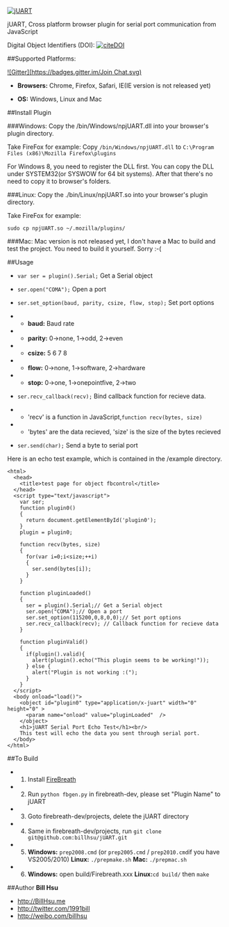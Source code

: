 [![jUART](https://github.com/billhsu/jUART/raw/master/doc/jUART_Logo.png)](http://github.com/billhsu/jUART/)

jUART, Cross platform browser plugin for serial port communication from JavaScript

Digital Object Identifiers (DOI): [![citeDOI](https://zenodo.org/badge/4047/billhsu/jUART.png)](http://dx.doi.org/10.5281/zenodo.9999)

##Supported Platforms:

[![Gitter](https://badges.gitter.im/Join Chat.svg)](https://gitter.im/billhsu/jUART?utm_source=badge&utm_medium=badge&utm_campaign=pr-badge&utm_content=badge)
* **Browsers:** Chrome, Firefox, Safari, IE(IE version is not released yet)

* **OS:** Windows, Linux and Mac

##Install Plugin

###Windows:
Copy the /bin/Windows/npjUART.dll into your browser's plugin directory.

Take FireFox for example:
Copy `/bin/Windows/npjUART.dll` to `C:\Program Files (x86)\Mozilla Firefox\plugins`

For Windows 8, you need to register the DLL first.
You can copy the DLL under SYSTEM32(or SYSWOW for 64 bit systems).
After that there's no need to copy it to browser's folders.

###Linux:
Copy the ./bin/Linux/npjUART.so into your browser's plugin directory.

Take FireFox for example:

```
sudo cp npjUART.so ~/.mozilla/plugins/
```

###Mac:
Mac version is not released yet, I don't have a Mac to build and test the project. You need to build it yourself. Sorry :-(

##Usage
* `var ser = plugin().Serial;` Get a Serial object
* `ser.open("COMA");` Open a port
* `ser.set_option(baud, parity, csize, flow, stop);` Set port options

* * **baud:**       Baud rate

* * **parity:**     0->none, 1->odd, 2->even

* * **csize:**      5 6 7 8

* * **flow:**       0->none, 1->software, 2->hardware

* * **stop:**       0->one,  1->onepointfive, 2->two

* `ser.recv_callback(recv);` Bind callback function for recieve data.

* * 'recv' is a function in JavaScript,`function recv(bytes, size)`
* * 'bytes' are the data recieved, 'size' is the size of the bytes recieved

* `ser.send(char);` Send a byte to serial port

Here is an echo test example, which is contained in the /example directory.
```
<html>
  <head>
    <title>test page for object fbcontrol</title>
  </head>
  <script type="text/javascript">
    var ser;
    function plugin0()
    {
      return document.getElementById('plugin0');
    }
    plugin = plugin0;
        
    function recv(bytes, size)
    {
      for(var i=0;i<size;++i)
      {
        ser.send(bytes[i]);
      }
    }
        
    function pluginLoaded() 
    {
      ser = plugin().Serial;// Get a Serial object
      ser.open("COMA");// Open a port
      ser.set_option(115200,0,8,0,0);// Set port options 
      ser.recv_callback(recv); // Callback function for recieve data
    }

    function pluginValid()
    {
      if(plugin().valid){
        alert(plugin().echo("This plugin seems to be working!"));
      } else {
        alert("Plugin is not working :(");
      }
    }
  </script>
  <body onload="load()">
    <object id="plugin0" type="application/x-juart" width="0" height="0" >
      <param name="onload" value="pluginLoaded"  />
    </object>
    <h1>jUART Serial Port Echo Test</h1><br/>
    This test will echo the data you sent through serial port.
  </body>
</html>

```

##To Build
* 1. Install [FireBreath](http://www.firebreath.org)
* 2. Run `python fbgen.py` in firebreath-dev, please set "Plugin Name" to jUART
* 3. Goto firebreath-dev/projects, delete the jUART directory
* 4. Same in firebreath-dev/projects, run ``git clone git@github.com:billhsu/jUART.git``
* 5. **Windows:** `prep2008.cmd` (or `prep2005.cmd` / `prep2010.cmd`if you have VS2005/2010) **Linux:** `./prepmake.sh` **Mac:** `./prepmac.sh`
* 6. **Windows:** open build/Firebreath.xxx **Linux:**``cd build/`` then ``make``

##Author
**Bill Hsu**

+ http://BillHsu.me
+ http://twitter.com/1991bill
+ http://weibo.com/billhsu
